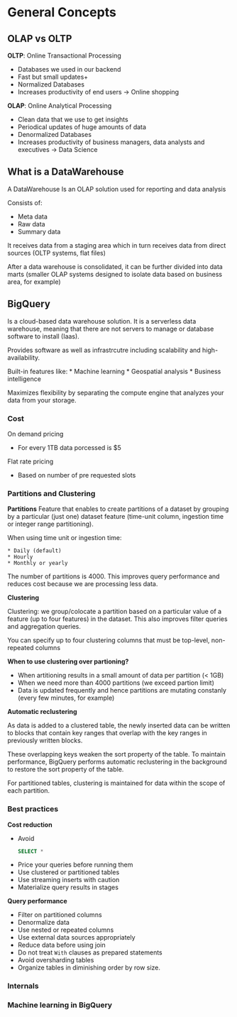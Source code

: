# General Concepts

## OLAP vs OLTP 

**OLTP**: Online Transactional Processing

* Databases we used in our backend
* Fast but small updates+
* Normalized Databases
* Increases productivity of end users -> Online shopping

**OLAP**: Online Analytical Processing

* Clean data that we use to get insights
* Periodical updates of huge amounts of data
* Denormalized Databases
* Increases productivity of business managers, data analysts and executives -> Data Science
## What is a DataWarehouse

A DataWarehouse Is an OLAP solution used for reporting and data analysis 

Consists of:

* Meta data
* Raw data
* Summary data

It receives data from a staging area which in turn receives data from direct sources (OLTP systems, flat files)

After a data warehouse is consolidated, it can be further divided into data marts (smaller OLAP systems designed to isolate data based on business area, for example)

## BigQuery

Is a cloud-based data warehouse solution. It is a serverless data warehouse, meaning that there are not servers to manage or database software to install (Iaas).

Provides software as well as infrastrcutre including scalability and high-availability.

Built-in features like:
    * Machine learning
    * Geospatial analysis
    * Business intelligence

Maximizes flexibility by separating the compute engine that analyzes your data from your storage.

### Cost

On demand pricing
* For every 1TB data porcessed is $5


Flat rate pricing
* Based on number of pre requested slots

### Partitions and Clustering

**Partitions**
Feature that enables to create partitions of a dataset by grouping by a particular (just one) dataset feature (time-unit column, ingestion time or integer range partitioning).

When using time unit or ingestion time:

    * Daily (default)
    * Hourly
    * Monthly or yearly

The number of partitions is 4000.
This improves query performance and reduces cost because we are processing less data.



**Clustering**

Clustering: we group/colocate a partition based on a particular value of a feature (up to four features) in the dataset. This also improves filter queries and aggregation queries.

You can specify up to four clustering columns that must be top-level, non-repeated columns

**When to use clustering over partioning?**

* When artitioning results in a small amount of data per partition (< 1GB)
* When we need more than 4000 partitions (we exceed partion limit)
* Data is updated frequently and hence partitions are mutating constanly (every few minutes, for example)

**Automatic reclustering**

As data is added to a clustered table, the newly inserted data can be written to blocks that contain key ranges that overlap with the key ranges in previously written blocks.

These overlapping keys weaken the sort property of the table. To maintain performance, BigQuery performs automatic reclustering in the background to restore the sort property of the table.

For partitioned tables, clustering is maintained for data within the scope of each partition.

### Best practices

**Cost reduction**
* Avoid   
    ```sql 
    SELECT * 
    ```
* Price your queries before running them
* Use clustered or partitioned tables
* Use streaming inserts with caution
* Materialize query results in stages

**Query performance**

* Filter on partitioned columns
* Denormalize data
* Use nested or repeated columns
* Use external data sources appropriately
* Reduce data before using join
* Do not treat `With` clauses as prepared statements
* Avoid oversharding tables 
* Organize tables in diminishing order by row size.

### Internals

### Machine learning in BigQuery